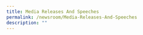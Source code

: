 ```yaml
---
title: Media Releases And Speeches
permalink: /newsroom/Media-Releases-And-Speeches
description: ""
---
```

